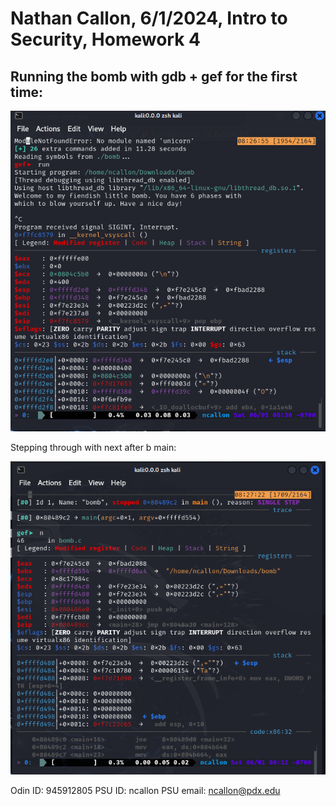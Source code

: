 # Nathan Callon, 6/1/2024, Intro to Security, Homework 4

## Running the bomb with gdb + gef for the first time:

![image 1](image.png)

Stepping through with next after b main:

![image 2](image-1.png)

Odin ID: 945912805
PSU ID: ncallon
PSU email: ncallon@pdx.edu
